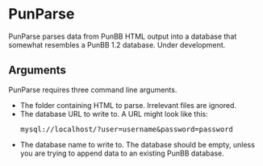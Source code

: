 PunParse
========
PunParse parses data from PunBB HTML output into a database that
somewhat resembles a PunBB 1.2 database. Under development.

Arguments
---------
PunParse requires three command line arguments.
* The folder containing HTML to parse. Irrelevant files are ignored.
* The database URL to write to. A URL might look like this:
  <pre>mysql://localhost/?user=username&password=password</pre>
* The database name to write to. The database should be empty,
  unless you are trying to append data to an existing PunBB database.
